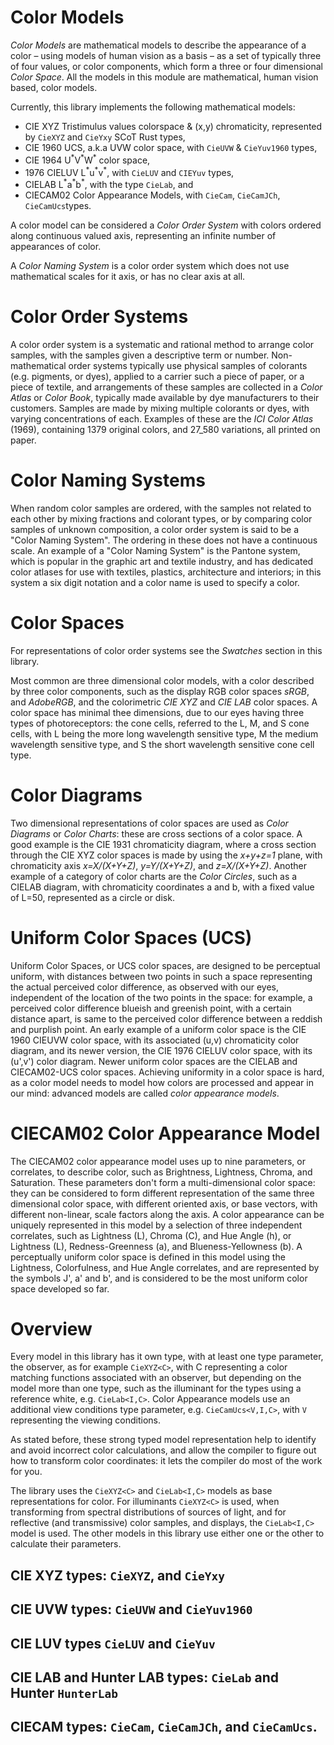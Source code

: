 # Color Models

*Color Models* are mathematical models to describe the appearance of a color
 – using models of human vision as a basis –
 as a set of typically three of four values, or color components, 
 which form a three or four dimensional *Color Space*.
All the models in this module are mathematical, human vision based, color models.

Currently, this library implements the following mathematical models:
- CIE XYZ Tristimulus values colorspace &amp; (x,y) chromaticity, represented by `CieXYZ` and `CieYxy` SCoT Rust types,
- CIE 1960 UCS, a.k.a UVW color space, with `CieUVW` & `CieYuv1960` types,
- CIE 1964 U<sup>\*</sup>V<sup>\*</sup>W<sup>*</sup> color space,
- 1976 CIELUV L<sup>\*</sup>u<sup>\*</sup>v<sup>\*</sup>, with `CieLUV` and  `CIEYuv` types,
- CIELAB L<sup>\*</sup>a<sup>\*</sup>b<sup>\*</sup>, with the type `CieLab`, and
- CIECAM02 Color Appearance Models, with `CieCam`, `CieCamJCh`, `CieCamUcs`types.


A color model can be considered a *Color Order System* 
 with colors ordered along continuous valued axis, 
 representing an infinite number of appearances of color.

A *Color Naming System* is a color order system which does not use mathematical scales for it axis,
 or has no clear axis at all.

# Color Order Systems
A color order system is a systematic and rational method to arrange color samples,
 with the samples given a descriptive term or number.
Non-mathematical order systems typically use physical samples of colorants 
 (e.g.  pigments, or dyes), 
 applied to a carrier such a piece of paper, or a piece of textile, 
 and arrangements of these samples are collected in a *Color Atlas* or *Color Book*, 
 typically made available by dye manufacturers to their customers.
Samples are made by mixing multiple colorants or dyes, 
 with varying concentrations of each.
Examples of these are the *ICI Color Atlas* (1969), 
 containing 1379 original colors,
 and 27_580 variations, 
 all printed on paper.

# Color Naming Systems
When random color samples are ordered, 
 with the samples not related to each other by mixing fractions and colorant types, 
 or by comparing color samples of unknown composition, 
 a color order system is said to be a "Color Naming System". 
The ordering in these does not have a continuous scale.
An example of a "Color Naming System" is the Pantone system, 
which is popular in the graphic art and textile industry, 
and has dedicated color atlases for use with textiles,
plastics, architecture and interiors; 
in this system a six digit notation and a color name is used to specify a color.

# Color Spaces
For representations of color order systems see the *Swatches* section in this library.

Most common are three dimensional color models, with a color described by three
color components, such as the display RGB color spaces *sRGB*, and *AdobeRGB*, and
the colorimetric *CIE XYZ* and *CIE LAB* color spaces.
A color space has minimal thee dimensions, due to our eyes having three types of
photoreceptors: the cone cells, referred to the L, M, and S cone cells, with L
being the more long wavelength sensitive type, M the medium wavelength sensitive
type, and S the short wavelength sensitive cone cell type.

# Color Diagrams
Two dimensional representations of color spaces are used as *Color Diagrams* or
*Color Charts*: these are cross sections of a color space.
A good example is the CIE 1931 chromaticity diagram, where a cross
section through the CIE XYZ color spaces is made by using the *x+y+z=1* plane,
with chromaticity axis *x=X/(X+Y+Z)*,  *y=Y/(X+Y+Z)*, and *z=X/(X+Y+Z)*.
Another example of a category of color charts are the *Color Circles*, such as a
CIELAB diagram, with chromaticity coordinates a and b, with a fixed value of
L=50, represented as a circle or disk.

# Uniform Color Spaces (UCS)
Uniform Color Spaces, or UCS color spaces, are designed to be perceptual
uniform, with distances between two points in such a space representing the
actual perceived color difference, as observed with our eyes, independent of the
location of the two points in the space: for example, a perceived color
difference blueish and greenish point, with a certain distance apart, is same to
the perceived color difference between a reddish and purplish point.
An early example of a uniform color space is the CIE 1960 CIEUVW color space,
with its associated (u,v) chromaticity color diagram, and its newer version, the
CIE 1976 CIELUV color space, with its (u',v') color diagram.
Newer uniform color spaces are the CIELAB and CIECAM02-UCS color spaces.
Achieving uniformity in a color space is hard, as a color model needs to model
how colors are processed and appear in our mind: advanced models are called
*color appearance models*.

# CIECAM02 Color Appearance Model
The CIECAM02 color appearance model uses up to nine parameters, or correlates, to
describe color, such as Brightness, Lightness, Chroma, and Saturation.
These parameters don't form a multi-dimensional color space: they can be
considered to form different representation of the same three dimensional color
space, with different oriented axis, or base vectors, with different non-linear,
scale factors along the axis.
A color appearance can be uniquely represented in this model by a selection of
three independent correlates, such as Lightness (L), Chroma (C), and Hue Angle
(h),  or Lightness (L), Redness-Greenness (a), and Blueness-Yellowness (b).
A perceptually uniform color space is defined in this model using the Lightness, Colorfulness,
and Hue Angle correlates, and are represented by the symbols J', a' and b',
and is considered to be the most uniform color space developed so far.

# Overview

Every model in this library has it own type, with at least one type parameter,
the observer, as for example `CieXYZ<C>`, with C representing a color matching
functions associated with an observer, but depending on the model more than one
type, such as the illuminant for the types using a reference white, e.g.
`CieLab<I,C>`.
Color Appearance models use an additional view conditions type parameter,
e.g. `CieCamUcs<V,I,C>`, with `V` representing the viewing conditions.

As stated before, these strong typed model representation help to identify and
avoid incorrect color calculations, and allow the compiler to figure out how to
transform color coordinates: it lets the compiler do most of the work for you.

The library uses the `CieXYZ<C>` and `CieLab<I,C>` models as base representations for 
color.
For illuminants `CieXYZ<C>` is used, when transforming from spectral
distributions of sources of light, and for reflective (and transmissive) color
samples, and displays, the `CieLab<I,C>` model is used.
The other models in this library use either one or the other to calculate their
parameters.

## CIE XYZ types: `CieXYZ`, and `CieYxy`

## CIE UVW types: `CieUVW` and `CieYuv1960`

## CIE LUV types `CieLUV` and `CieYuv`

## CIE LAB and Hunter LAB types: `CieLab` and Hunter `HunterLab`

## CIECAM types: `CieCam`, `CieCamJCh`, and `CieCamUcs`.



